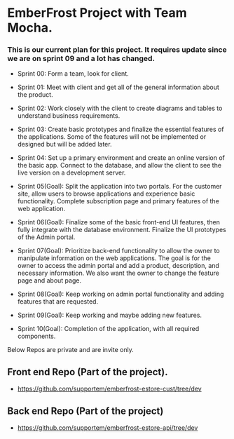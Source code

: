 # EmberFrost Project with Team Mocha.

### This is our current plan for this project. It requires update since we are on sprint 09 and a lot has changed.

- Sprint 00: Form a team, look for client.

- Sprint 01: Meet with client and get all of the general information about the product.

- Sprint 02: Work closely with the client to create diagrams and tables to understand business requirements.

- Sprint 03: Create basic prototypes and finalize the essential features of the applications. Some of the features will not be implemented or designed but will be added later.

- Sprint 04: Set up a primary environment and create an online version of the basic app. Connect to the database, and allow the client to see the live version on a development server.

- Sprint 05(Goal): Split the application into two portals. For the customer site, allow users to browse applications and experience basic functionality. Complete subscription page and primary features of the web application.

- Sprint 06(Goal): Finalize some of the basic front-end UI features, then fully integrate with the database environment. Finalize the UI prototypes of the Admin portal.

- Sprint 07(Goal): Prioritize back-end functionality to allow the owner to manipulate information on the web applications. The goal is for the owner to access the admin portal and add a product, description, and necessary information. We also want the owner to change the feature page and about page.

- Sprint 08(Goal): Keep working on admin portal functionality and adding features that are requested.

- Sprint 09(Goal): Keep working and maybe adding new features.

- Sprint 10(Goal): Completion of the application, with all required components.

Below Repos are private and are invite only.

## Front end Repo (Part of the project).

- https://github.com/supportem/emberfrost-estore-cust/tree/dev

## Back end Repo (Part of the project)

- https://github.com/supportem/emberfrost-estore-api/tree/dev
